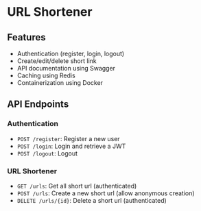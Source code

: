 # URL Shortener

## Features
- Authentication (register, login, logout)
- Create/edit/delete short link
- API documentation using Swagger
- Caching using Redis
- Containerization using Docker

## API Endpoints
### Authentication
- `POST /register`: Register a new user
- `POST /login`: Login and retrieve a JWT
- `POST /logout`: Logout

### URL Shortener
- `GET /urls`: Get all short url (authenticated)
- `POST /urls`: Create a new short url (allow anonymous creation)
- `DELETE /urls/{id}`: Delete a short url (authenticated)
